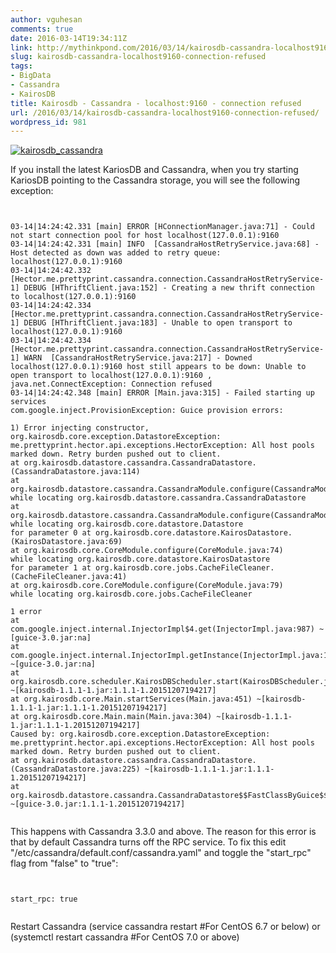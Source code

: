 ```yaml
---
author: vguhesan
comments: true
date: 2016-03-14T19:34:11Z
link: http://mythinkpond.com/2016/03/14/kairosdb-cassandra-localhost9160-connection-refused/
slug: kairosdb-cassandra-localhost9160-connection-refused
tags:
- BigData
- Cassandra
- KairosDB
title: Kairosdb - Cassandra - localhost:9160 - connection refused
url: /2016/03/14/kairosdb-cassandra-localhost9160-connection-refused/
wordpress_id: 981
---
```


[![kairosdb_cassandra](/img/2016/03/kairosdb_cassandra.png)](/img/2016/03/kairosdb_cassandra.png)

If you install the latest KariosDB and Cassandra, when you try starting KariosDB pointing to the Cassandra storage, you will see the following exception:

<pre><code>

03-14|14:24:42.331 [main] ERROR [HConnectionManager.java:71] - Could not start connection pool for host localhost(127.0.0.1):9160
03-14|14:24:42.331 [main] INFO  [CassandraHostRetryService.java:68] - Host detected as down was added to retry queue: localhost(127.0.0.1):9160
03-14|14:24:42.332 [Hector.me.prettyprint.cassandra.connection.CassandraHostRetryService-1] DEBUG [HThriftClient.java:152] - Creating a new thrift connection to localhost(127.0.0.1):9160
03-14|14:24:42.334 [Hector.me.prettyprint.cassandra.connection.CassandraHostRetryService-1] DEBUG [HThriftClient.java:183] - Unable to open transport to localhost(127.0.0.1):9160
03-14|14:24:42.334 [Hector.me.prettyprint.cassandra.connection.CassandraHostRetryService-1] WARN  [CassandraHostRetryService.java:217] - Downed localhost(127.0.0.1):9160 host still appears to be down: Unable to open transport to localhost(127.0.0.1):9160 , java.net.ConnectException: Connection refused
03-14|14:24:42.348 [main] ERROR [Main.java:315] - Failed starting up services
com.google.inject.ProvisionException: Guice provision errors:

1) Error injecting constructor, org.kairosdb.core.exception.DatastoreException: me.prettyprint.hector.api.exceptions.HectorException: All host pools marked down. Retry burden pushed out to client.
at org.kairosdb.datastore.cassandra.CassandraDatastore.<init>(CassandraDatastore.java:114)
at org.kairosdb.datastore.cassandra.CassandraModule.configure(CassandraModule.java:66)
while locating org.kairosdb.datastore.cassandra.CassandraDatastore
at org.kairosdb.datastore.cassandra.CassandraModule.configure(CassandraModule.java:65)
while locating org.kairosdb.core.datastore.Datastore
for parameter 0 at org.kairosdb.core.datastore.KairosDatastore.<init>(KairosDatastore.java:69)
at org.kairosdb.core.CoreModule.configure(CoreModule.java:74)
while locating org.kairosdb.core.datastore.KairosDatastore
for parameter 1 at org.kairosdb.core.jobs.CacheFileCleaner.<init>(CacheFileCleaner.java:41)
at org.kairosdb.core.CoreModule.configure(CoreModule.java:79)
while locating org.kairosdb.core.jobs.CacheFileCleaner

1 error
at com.google.inject.internal.InjectorImpl$4.get(InjectorImpl.java:987) ~[guice-3.0.jar:na]
at com.google.inject.internal.InjectorImpl.getInstance(InjectorImpl.java:1013) ~[guice-3.0.jar:na]
at org.kairosdb.core.scheduler.KairosDBScheduler.start(KairosDBScheduler.java:68) ~[kairosdb-1.1.1-1.jar:1.1.1-1.20151207194217]
at org.kairosdb.core.Main.startServices(Main.java:451) ~[kairosdb-1.1.1-1.jar:1.1.1-1.20151207194217]
at org.kairosdb.core.Main.main(Main.java:304) ~[kairosdb-1.1.1-1.jar:1.1.1-1.20151207194217]
Caused by: org.kairosdb.core.exception.DatastoreException: me.prettyprint.hector.api.exceptions.HectorException: All host pools marked down. Retry burden pushed out to client.
at org.kairosdb.datastore.cassandra.CassandraDatastore.<init>(CassandraDatastore.java:225) ~[kairosdb-1.1.1-1.jar:1.1.1-1.20151207194217]
at org.kairosdb.datastore.cassandra.CassandraDatastore$$FastClassByGuice$$ccf4844f.newInstance(<generated>) ~[guice-3.0.jar:1.1.1-1.20151207194217]

</code></pre>

This happens with Cassandra 3.3.0 and above. The reason for this error is that by default Cassandra turns off the RPC service. To fix this edit "/etc/cassandra/default.conf/cassandra.yaml" and toggle the "start_rpc" flag from "false" to "true":

<pre><code>

start_rpc: true

</code></pre>

Restart Cassandra (service cassandra restart #For CentOS 6.7 or below) or (systemctl restart cassandra #For CentOS 7.0 or above)


